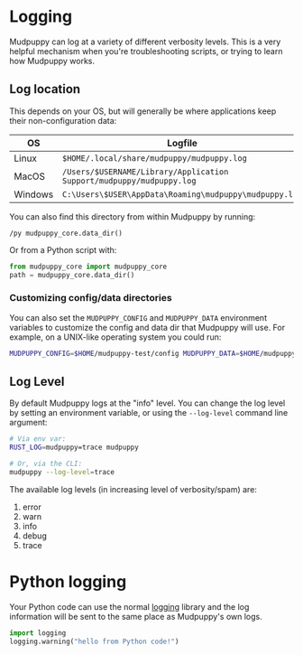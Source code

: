 # Logging

Mudpuppy can log at a variety of different verbosity levels. This is a very
helpful mechanism when you're troubleshooting scripts, or trying to learn how
Mudpuppy works.

## Log location

This depends on your OS, but will generally be where applications keep their
non-configuration data:

| OS      | Logfile                                                               |
|---------|-----------------------------------------------------------------------|
| Linux   | `$HOME/.local/share/mudpuppy/mudpuppy.log`                            |
| MacOS   | `/Users/$USERNAME/Library/Application Support/mudpuppy/mudpuppy.log`  |
| Windows | `C:\Users\$USER\AppData\Roaming\mudpuppy\mudpuppy.log`                |

You can also find this directory from within Mudpuppy by running:

```
/py mudpuppy_core.data_dir()
```

Or from a Python script with:

```python
from mudpuppy_core import mudpuppy_core
path = mudpuppy_core.data_dir()
```

### Customizing config/data directories

You can also set the `MUDPUPPY_CONFIG` and `MUDPUPPY_DATA` environment variables
to customize the config and data dir that Mudpuppy will use. For example, on
a UNIX-like operating system you could run:

```bash
MUDPUPPY_CONFIG=$HOME/mudpuppy-test/config MUDPUPPY_DATA=$HOME/mudpuppy-test/data mudpuppy
```

## Log Level

By default Mudpuppy logs at the "info" level. You can change the log level by
setting an environment variable, or using the `--log-level` command line
argument:

```bash
# Via env var:
RUST_LOG=mudpuppy=trace mudpuppy

# Or, via the CLI:
mudpuppy --log-level=trace
```

The available log levels (in increasing level of verbosity/spam) are:

1. error
2. warn
3. info
4. debug
5. trace

# Python logging

Your Python code can use the normal [logging] library and the log information
will be sent to the same place as Mudpuppy's own logs.

```python
import logging
logging.warning("hello from Python code!")
```

[logging]: https://docs.python.org/3/library/logging.html
